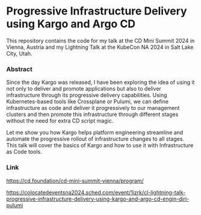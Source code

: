 # Progressive Infrastructure Delivery using Kargo and Argo CD

This repository contains the code for my talk at the CD Mini Summit 2024 in Vienna, Austria and my Lightning Talk at the
KubeCon NA 2024 in Salt Lake City, Utah.

### Abstract

Since the day Kargo was released, I have been exploring the idea of using it not only to deliver and promote
applications but also to deliver infrastructure through its progressive delivery capabilities. Using Kubernetes-based
tools like Crossplane or Pulumi, we can define infrastructure as code and deliver it progressively to our management
clusters and then promote this infrastructure through different stages without the need for extra CD script magic.

Let me show you how Kargo helps platform engineering streamline and automate the progressive rollout of infrastructure
changes to all stages. This talk will cover the basics of Kargo and how to use it with Infrastructure as Code tools.

### Link

https://cd.foundation/cd-mini-summit-vienna/program/

https://colocatedeventsna2024.sched.com/event/1izrk/cl-lightning-talk-progressive-infrastructure-delivery-using-kargo-and-argo-cd-engin-diri-pulumi
